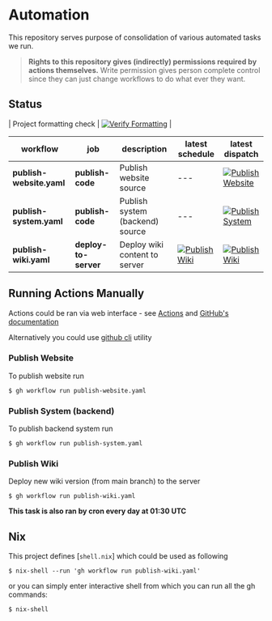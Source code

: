 # Automation

This repository serves purpose of consolidation of various automated tasks we run.

> __Rights to this repository gives (indirectly) permissions required by actions themselves.__
> Write permission gives person complete control since they can just change workflows to do what ever they want.

## Status

| Project formatting check | [![Verify Formatting](https://github.com/ictunion/automation/actions/workflows/verify-formatting.yaml/badge.svg?event=push)](https://github.com/ictunion/automation/actions/workflows/verify-formatting.yaml) |

| workflow                 | job                  | description                     | latest schedule                                                                                                                                                                                                | latest dispatch                                                                                                                                                                                                                  |
|--------------------------|----------------------|---------------------------------|----------------------------------------------------------------------------------------------------------------------------------------------------------------------------------------------------------------|----------------------------------------------------------------------------------------------------------------------------------------------------------------------------------------------------------------------------------|
| **publish-website.yaml** | **publish-code**     | Publish website source          | ---                                                                                                                                                                                                            | [![Publish Website](https://github.com/ictunion/automation/actions/workflows/publish-website.yaml/badge.svg?branch=main&event=workflow_dispatch)](https://github.com/ictunion/automation/actions/workflows/publish-website.yaml) |
| **publish-system.yaml**  | **publish-code**     | Publish system (backend) source | ---                                                                                                                                                                                                            | [![Publish System](https://github.com/ictunion/automation/actions/workflows/publish-system.yaml/badge.svg?branch=main&event=workflow_dispatch)](https://github.com/ictunion/automation/actions/workflows/publish-system.yaml)    |
| **publish-wiki.yaml**    | **deploy-to-server** | Deploy wiki content to server   | [![Publish Wiki](https://github.com/ictunion/automation/actions/workflows/publish-wiki.yaml/badge.svg?branch=main&event=schedule)](https://github.com/ictunion/automation/actions/workflows/publish-wiki.yaml) | [![Publish Wiki](https://github.com/ictunion/automation/actions/workflows/publish-wiki.yaml/badge.svg?branch=main&event=workflow_dispatch)](https://github.com/ictunion/automation/actions/workflows/publish-wiki.yaml)          |

## Running Actions Manually

Actions could be ran via web interface - see [Actions](https://github.com/ictunion/automation/actions)
and [GitHub's documentation](https://docs.github.com/en/actions/managing-workflow-runs/manually-running-a-workflow)

Alternatively you could use [github cli](https://cli.github.com/) utility

### Publish Website

To publish website run

```
$ gh workflow run publish-website.yaml
```

### Publish System (backend)

To publish backend system run

```
$ gh workflow run publish-system.yaml
```

### Publish Wiki

Deploy new wiki version (from main branch) to the server

```
$ gh workflow run publish-wiki.yaml
```

**This task is also ran by cron every day at 01:30 UTC**

## Nix

This project defines [`shell.nix`] which could be used as following

```
$ nix-shell --run 'gh workflow run publish-wiki.yaml'
```

or you can simply enter interactive shell from which you can run all the gh commands:

```
$ nix-shell
```
